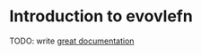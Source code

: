 # Introduction to evovlefn

TODO: write [great documentation](http://jacobian.org/writing/what-to-write/)
